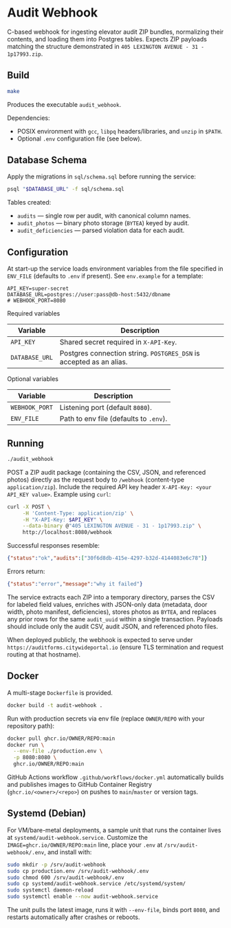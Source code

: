 # Audit Webhook

C-based webhook for ingesting elevator audit ZIP bundles, normalizing their contents, and loading them into Postgres tables. Expects ZIP payloads matching the structure demonstrated in `405 LEXINGTON AVENUE - 31 - 1p17993.zip`.

## Build

```sh
make
```

Produces the executable `audit_webhook`.

Dependencies:
- POSIX environment with `gcc`, `libpq` headers/libraries, and `unzip` in `$PATH`.
- Optional `.env` configuration file (see below).

## Database Schema

Apply the migrations in `sql/schema.sql` before running the service:

```sh
psql "$DATABASE_URL" -f sql/schema.sql
```

Tables created:
- `audits` — single row per audit, with canonical column names.
- `audit_photos` — binary photo storage (`BYTEA`) keyed by audit.
- `audit_deficiencies` — parsed violation data for each audit.

## Configuration

At start-up the service loads environment variables from the file specified in `ENV_FILE` (defaults to `.env` if present). See `env.example` for a template:

```env
API_KEY=super-secret
DATABASE_URL=postgres://user:pass@db-host:5432/dbname
# WEBHOOK_PORT=8080
```

Required variables

| Variable       | Description                                                         |
|----------------|---------------------------------------------------------------------|
| `API_KEY`      | Shared secret required in `X-API-Key`.                               |
| `DATABASE_URL` | Postgres connection string. `POSTGRES_DSN` is accepted as an alias. |

Optional variables

| Variable       | Description                                    |
|----------------|------------------------------------------------|
| `WEBHOOK_PORT` | Listening port (default `8080`).                |
| `ENV_FILE`     | Path to env file (defaults to `.env`).          |

## Running

```sh
./audit_webhook
```

POST a ZIP audit package (containing the CSV, JSON, and referenced photos) directly as the request body to `/webhook` (content-type `application/zip`). Include the required API key header `X-API-Key: <your API_KEY value>`. Example using `curl`:

```sh
curl -X POST \
     -H 'Content-Type: application/zip' \
     -H "X-API-Key: $API_KEY" \
     --data-binary @"405 LEXINGTON AVENUE - 31 - 1p17993.zip" \
     http://localhost:8080/webhook
```

Successful responses resemble:

```json
{"status":"ok","audits":["30f6d8db-415e-4297-b32d-4144083e6c78"]}
```

Errors return:

```json
{"status":"error","message":"why it failed"}
```

The service extracts each ZIP into a temporary directory, parses the CSV for labeled field values, enriches with JSON-only data (metadata, door width, photo manifest, deficiencies), stores photos as `BYTEA`, and replaces any prior rows for the same `audit_uuid` within a single transaction. Payloads should include only the audit CSV, audit JSON, and referenced photo files.

When deployed publicly, the webhook is expected to serve under `https://auditforms.citywideportal.io` (ensure TLS termination and request routing at that hostname).

## Docker

A multi-stage `Dockerfile` is provided.

```sh
docker build -t audit-webhook .
```

Run with production secrets via env file (replace `OWNER/REPO` with your repository path):

```sh
docker pull ghcr.io/OWNER/REPO:main
docker run \
  --env-file ./production.env \
  -p 8080:8080 \
  ghcr.io/OWNER/REPO:main
```

GitHub Actions workflow `.github/workflows/docker.yml` automatically builds and publishes images to GitHub Container Registry (`ghcr.io/<owner>/<repo>`) on pushes to `main`/`master` or version tags.

## Systemd (Debian)

For VM/bare-metal deployments, a sample unit that runs the container lives at `systemd/audit-webhook.service`. Customize the `IMAGE=ghcr.io/OWNER/REPO:main` line, place your `.env` at `/srv/audit-webhook/.env`, and install with:

```sh
sudo mkdir -p /srv/audit-webhook
sudo cp production.env /srv/audit-webhook/.env
sudo chmod 600 /srv/audit-webhook/.env
sudo cp systemd/audit-webhook.service /etc/systemd/system/
sudo systemctl daemon-reload
sudo systemctl enable --now audit-webhook.service
```

The unit pulls the latest image, runs it with `--env-file`, binds port `8080`, and restarts automatically after crashes or reboots.
